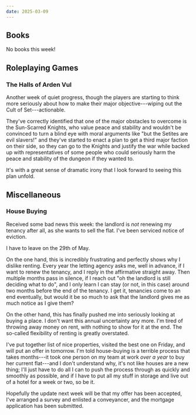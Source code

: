 ```yaml
---
date: 2025-03-09
---
```


## Books

No books this week!


## Roleplaying Games

### The Halls of Arden Vul

Another week of quiet progress, though the players are starting to think more
seriously about how to make their major objective---wiping out the Cult of
Set---actionable.

They've correctly identified that one of the major obstacles to overcome is the
Sun-Scarred Knights, who value peace and stability and wouldn't be convinced to
turn a blind eye with moral arguments like "but the Setites are evil slavers!"
and they've started to enact a plan to get a third major faction on their side,
so they can go to the Knights and justify the war while backed up with
representatives of some people who could seriously harm the peace and stability
of the dungeon if they wanted to.

It's with a great sense of dramatic irony that I look forward to seeing this
plan unfold.


## Miscellaneous

### House Buying

Received some bad news this week: the landlord is *not* renewing my tenancy
after all, as she wants to sell the flat.  I've been serviced notice of
eviction.

I have to leave on the 29th of May.

On the one hand, this is incredibly frustrating and perfectly shows why I
dislike renting.  Every year the letting agency asks me, well in advance, if I
want to renew the tenancy, and I reply in the affirmative straight away.  Then
multiple months pass in silence, if I reach out "oh the landlord is still
deciding what to do", and I only learn I can stay (or not, in this case) around
two months before the end of the tenancy.  I get it, tenancies come to an end
eventually, but would it be so much to ask that the landlord gives me as much
notice as I give them?

On the other hand, this has finally pushed me into seriously looking at buying a
place.  I don't want this annual uncertainty any more.  I'm tired of throwing
away money on rent, with nothing to show for it at the end.  The so-called
flexibility of renting is greatly overstated.

I've put together list of nice properties, visited the best one on Friday, and
will put an offer in tomorrow.  I'm told house-buying is a terrible process that
takes months---it took one person on my team at work *over a year* to buy her
current flat---and I don't understand why, it's not like houses are a new thing;
I'll just have to do all I can to push the process through as quickly and
smoothly as possible, and if I have to put all my stuff in storage and live out
of a hotel for a week or two, so be it.

Hopefully the update next week will be that my offer has been accepted, I've
arranged a survey and enlisted a conveyancer, and the mortgage application has
been submitted.
